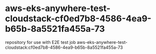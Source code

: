 # aws-eks-anywhere-test-cloudstack-cf0ed7b8-4586-4ea9-b65b-8a5521fa455a-73
repository for use with E2E test job aws-eks-anywhere-test-cloudstack:cf0ed7b8-4586-4ea9-b65b-8a5521fa455a-73
